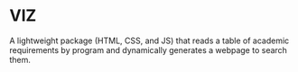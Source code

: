 # VIZ
A lightweight package (HTML, CSS, and JS) that reads a table of academic requirements by program and dynamically generates a webpage to search them.
